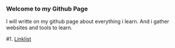 ### Welcome to my Github Page

I will writte on my github page about everything i learn. And i gather websites and tools to learn.

#1. [Linklist](SonicMetallica.github.io/link-list.html)





